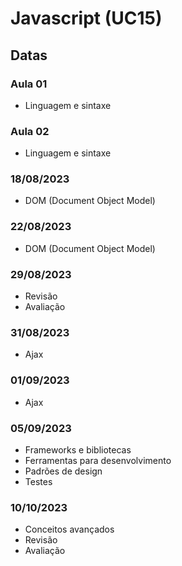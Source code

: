 # Javascript (UC15)

## Datas

### Aula 01
- Linguagem e sintaxe

### Aula 02
- Linguagem e sintaxe

### 18/08/2023
- DOM (Document Object Model)

### 22/08/2023
- DOM (Document Object Model)

### 29/08/2023
- Revisão
- Avaliação

### 31/08/2023
- Ajax

### 01/09/2023
- Ajax
  
### 05/09/2023
- Frameworks e bibliotecas
- Ferramentas para desenvolvimento
- Padrões de design
- Testes

### 10/10/2023
- Conceitos avançados
- Revisão
- Avaliação

